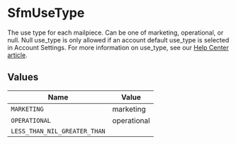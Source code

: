 # SfmUseType

The use type for each mailpiece. Can be one of marketing, operational, or null. Null use_type is only allowed if an account default use_type is selected in Account Settings. For more information on use_type, see our  [Help Center article](https://help.lob.com/print-and-mail/building-a-mail-strategy/managing-mail-settings/declaring-mail-use-type).


## Values

| Name                         | Value                        |
| ---------------------------- | ---------------------------- |
| `MARKETING`                  | marketing                    |
| `OPERATIONAL`                | operational                  |
| `LESS_THAN_NIL_GREATER_THAN` | <nil>                        |